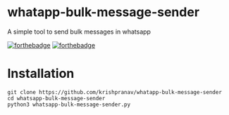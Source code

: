 # whatapp-bulk-message-sender
A simple tool to send bulk messages in whatsapp

[![forthebadge](https://forthebadge.com/images/badges/made-with-javascript.svg)](https://forthebadge.com)
[![forthebadge](https://forthebadge.com/images/badges/made-with-python.svg)](https://forthebadge.com)

# Installation
```
git clone https://github.com/krishpranav/whatapp-bulk-message-sender
cd whatsapp-bulk-message-sender
python3 whatsapp-bulk-message-sender.py
```
